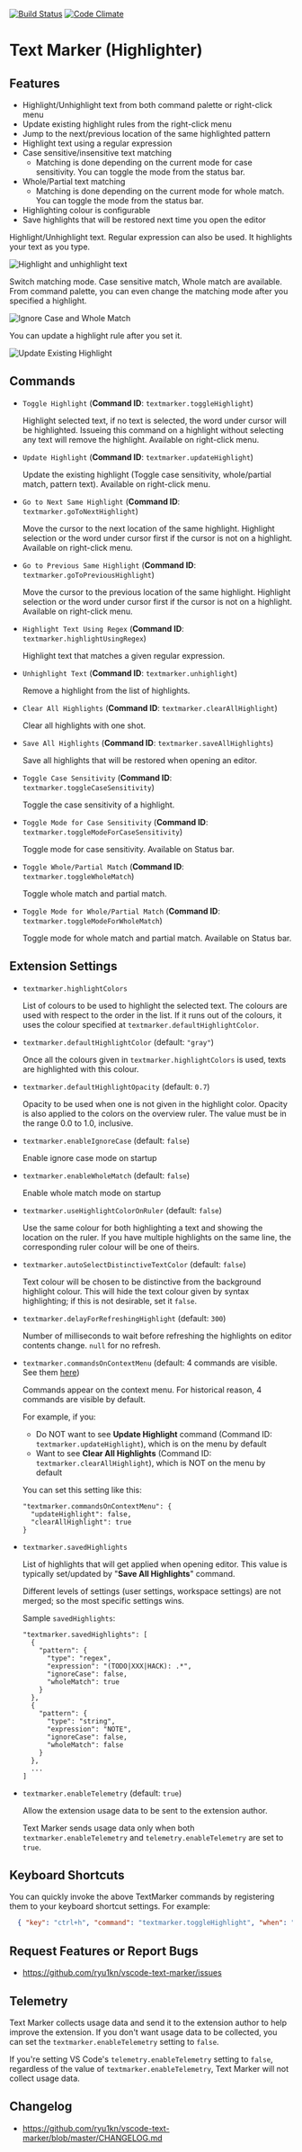 [![Build Status](https://travis-ci.org/ryu1kn/vscode-text-marker.svg?branch=master)](https://travis-ci.org/ryu1kn/vscode-text-marker)
[![Code Climate](https://codeclimate.com/github/ryu1kn/vscode-text-marker/badges/gpa.svg)](https://codeclimate.com/github/ryu1kn/vscode-text-marker)

# Text Marker (Highlighter)

## Features

* Highlight/Unhighlight text from both command palette or right-click menu
* Update existing highlight rules from the right-click menu
* Jump to the next/previous location of the same highlighted pattern
* Highlight text using a regular expression
* Case sensitive/insensitive text matching
  * Matching is done depending on the current mode for case sensitivity. You can toggle the mode from the status bar.
* Whole/Partial text matching
  * Matching is done depending on the current mode for whole match. You can toggle the mode from the status bar.
* Highlighting colour is configurable
* Save highlights that will be restored next time you open the editor

Highlight/Unhighlight text. Regular expression can also be used. It highlights your text as you type.

![Highlight and unhighlight text](https://raw.githubusercontent.com/ryu1kn/vscode-text-marker/master/images/animations/public.gif)

Switch matching mode. Case sensitive match, Whole match are available. From command palette, you can even change the matching mode after you specified a highlight.

![Ignore Case and Whole Match](https://raw.githubusercontent.com/ryu1kn/vscode-text-marker/master/images/animations/ignore-case-and-whole-match.gif)

You can update a highlight rule after you set it.

![Update Existing Highlight](https://raw.githubusercontent.com/ryu1kn/vscode-text-marker/master/images/animations/update-highlight.gif)


## Commands

* `Toggle Highlight` (**Command ID**: `textmarker.toggleHighlight`)

    Highlight selected text, if no text is selected, the word under cursor will be highlighted.
    Issueing this command on a highlight without selecting any text will remove the highlight.
    Available on right-click menu.

* `Update Highlight` (**Command ID**: `textmarker.updateHighlight`)

    Update the existing highlight (Toggle case sensitivity, whole/partial match, pattern text).
    Available on right-click menu.

* `Go to Next Same Highlight` (**Command ID**: `textmarker.goToNextHighlight`)

    Move the cursor to the next location of the same highlight. Highlight selection or the word under cursor
    first if the cursor is not on a highlight.
    Available on right-click menu.

* `Go to Previous Same Highlight` (**Command ID**: `textmarker.goToPreviousHighlight`)

    Move the cursor to the previous location of the same highlight. Highlight selection or the word under cursor
    first if the cursor is not on a highlight.
    Available on right-click menu.

* `Highlight Text Using Regex` (**Command ID**: `textmarker.highlightUsingRegex`)

    Highlight text that matches a given regular expression.

* `Unhighlight Text` (**Command ID**: `textmarker.unhighlight`)

    Remove a highlight from the list of highlights.

* `Clear All Highlights` (**Command ID**: `textmarker.clearAllHighlight`)

    Clear all highlights with one shot.

* `Save All Highlights` (**Command ID**: `textmarker.saveAllHighlights`)

    Save all highlights that will be restored when opening an editor.

* `Toggle Case Sensitivity` (**Command ID**: `textmarker.toggleCaseSensitivity`)

    Toggle the case sensitivity of a highlight.

* `Toggle Mode for Case Sensitivity` (**Command ID**: `textmarker.toggleModeForCaseSensitivity`)

    Toggle mode for case sensitivity.
    Available on Status bar.

* `Toggle Whole/Partial Match` (**Command ID**: `textmarker.toggleWholeMatch`)

    Toggle whole match and partial match.

* `Toggle Mode for Whole/Partial Match` (**Command ID**: `textmarker.toggleModeForWholeMatch`)

    Toggle mode for whole match and partial match.
    Available on Status bar.

## Extension Settings

* `textmarker.highlightColors`

    List of colours to be used to highlight the selected text. The colours are used with respect to the order in the list.
    If it runs out of the colours, it uses the colour specified at `textmarker.defaultHighlightColor`.

* `textmarker.defaultHighlightColor` (default: `"gray"`)

    Once all the colours given in `textmarker.highlightColors` is used, texts are highlighted with this colour.

* `textmarker.defaultHighlightOpacity` (default: `0.7`)

    Opacity to be used when one is not given in the highlight color. Opacity is also applied to the colors on the overview ruler.
    The value must be in the range 0.0 to 1.0, inclusive.

* `textmarker.enableIgnoreCase` (default: `false`)

    Enable ignore case mode on startup

* `textmarker.enableWholeMatch` (default: `false`)

    Enable whole match mode on startup

* `textmarker.useHighlightColorOnRuler` (default: `false`)

    Use the same colour for both highlighting a text and showing the location on the ruler.
    If you have multiple highlights on the same line, the corresponding ruler colour will be one of theirs.

* `textmarker.autoSelectDistinctiveTextColor` (default: `false`)

    Text colour will be chosen to be distinctive from the background highlight colour.
    This will hide the text colour given by syntax highlighting; if this is not desirable, set it `false`.

* `textmarker.delayForRefreshingHighlight` (default: `300`)

    Number of milliseconds to wait before refreshing the highlights on editor contents change. `null` for no refresh.

* `textmarker.commandsOnContextMenu` (default: 4 commands are visible. See them [here](https://github.com/ryu1kn/vscode-text-marker/blob/c8fcadd3b9271b46c7de1b15c776e6d4889aa35e/package.json#L109))

    Commands appear on the context menu. For historical reason, 4 commands are visible by default.

    For example, if you:

    * Do NOT want to see **Update Highlight** command (Command ID: `textmarker.updateHighlight`), which is on the menu by default
    * Want to see **Clear All Highlights** (Command ID: `textmarker.clearAllHighlight`), which is NOT on the menu by default

    You can set this setting like this:

    ```
    "textmarker.commandsOnContextMenu": {
      "updateHighlight": false,
      "clearAllHighlight": true
    }
    ```

* `textmarker.savedHighlights`

    List of highlights that will get applied when opening editor.
    This value is typically set/updated by "**Save All Highlights**" command.

    Different levels of settings (user settings, workspace settings) are not merged; so the most specific settings wins.

    Sample `savedHighlights`:

    ```
    "textmarker.savedHighlights": [
      {
        "pattern": {
          "type": "regex",
          "expression": "(TODO|XXX|HACK): .*",
          "ignoreCase": false,
          "wholeMatch": true
        }
      },
      {
        "pattern": {
          "type": "string",
          "expression": "NOTE",
          "ignoreCase": false,
          "wholeMatch": false
        }
      },
      ...
    ]
    ```

* `textmarker.enableTelemetry` (default: `true`)
    
    Allow the extension usage data to be sent to the extension author.

    Text Marker sends usage data only when both `textmarker.enableTelemetry` and `telemetry.enableTelemetry` are set to `true`.

## Keyboard Shortcuts

You can quickly invoke the above TextMarker commands by registering them to your keyboard shortcut settings. For example:

```json
  { "key": "ctrl+h", "command": "textmarker.toggleHighlight", "when": "editorTextFocus" }
```

## Request Features or Report Bugs

* https://github.com/ryu1kn/vscode-text-marker/issues

## Telemetry

Text Marker collects usage data and send it to the extension author to help improve the extension.
If you don't want usage data to be collected, you can set the `textmarker.enableTelemetry` setting to `false`.

If you're setting VS Code's `telemetry.enableTelemetry` setting to `false`,
regardless of the value of `textmarker.enableTelemetry`, Text Marker will not collect usage data.

## Changelog

* https://github.com/ryu1kn/vscode-text-marker/blob/master/CHANGELOG.md
